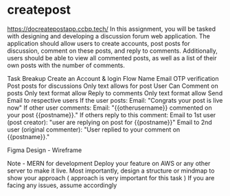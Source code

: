 # createpost
https://docreatepostapp.ccbp.tech/
In this assignment, you will be tasked with designing and developing a discussion forum web application. The application should allow users to create accounts, post posts for discussion, comment on these posts, and reply to comments.
Additionally, users should be able to view all commented posts, as well as a list of their own posts with the number of comments.

Task Breakup
Create an Account & login Flow
Name
Email
OTP verification
Post posts for discussions
Only text allows for post
User Can Comment on posts
Only text format allow
Reply to comments
Only text format allow
Send Email to respective users
If the user posts:
Email: "Congrats your post is live now"
If other user comments:
Email: "{{otherusername}} commented on your post {{postname}}."
If others reply to this comment:
Email to 1st user (post creator): "user are replying on post for {{postname}}"
Email to 2nd user (original commenter): "User replied to your comment on {{postname}}."

Figma Design - Wireframe

Note -
MERN for development
Deploy your feature on AWS or any other server to make it live. Most importantly, design a structure or mindmap to show your approach ( approach is very important for this task )
If you are facing any issues, assume accordingly
